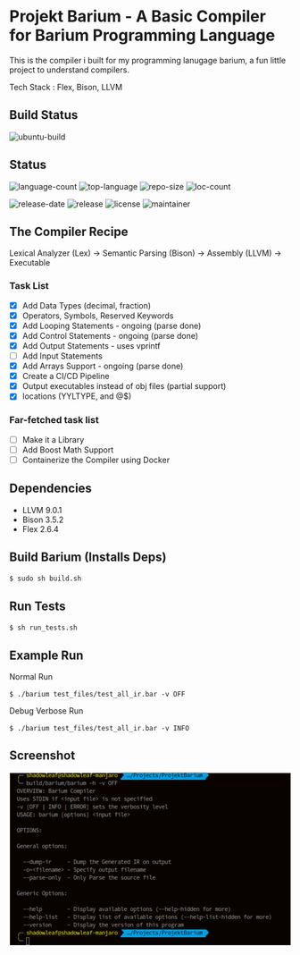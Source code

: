 # Projekt Barium - A Basic Compiler for Barium Programming Language

This is the compiler i built for my programming lanugage barium, a fun little project to understand compilers.

Tech Stack : Flex, Bison, LLVM

## Build Status

![ubuntu-build](https://github.com/satyajitghana/ProjektBarium/workflows/ubuntu-build/badge.svg)

## Status

![language-count](https://img.shields.io/github/languages/count/satyajitghana/ProjektBarium)
![top-language](https://img.shields.io/github/languages/top/satyajitghana/ProjektBarium)
![repo-size](https://img.shields.io/github/repo-size/satyajitghana/ProjektBarium)
![loc-count](https://sloc.xyz/github/satyajitghana/ProjektBarium)

![release-date](https://img.shields.io/github/release-date-pre/satyajitghana/ProjektBarium)
![release](https://img.shields.io/github/v/release/satyajitghana/ProjektBarium?include_prereleases)
![license](https://img.shields.io/github/license/satyajitghana/ProjektBarium)
![maintainer](https://img.shields.io/badge/maintainer-shadowleaf-blue)

## The Compiler Recipe

Lexical Analyzer (Lex) -> Semantic Parsing (Bison) -> Assembly (LLVM) -> Executable


### Task List

- [X] Add Data Types (decimal, fraction)
- [X] Operators, Symbols, Reserved Keywords
- [X] Add Looping Statements - ongoing (parse done)
- [X] Add Control Statements - ongoing (parse done)
- [X] Add Output Statements - uses vprintf
- [ ] Add Input Statements
- [X] Add Arrays Support - ongoing (parse done)
- [X] Create a CI/CD Pipeline
- [X] Output executables instead of obj files (partial support)
- [X] locations (YYLTYPE, and @$)

### Far-fetched task list

- [ ] Make it a Library
- [ ] Add Boost Math Support
- [ ] Containerize the Compiler using Docker

## Dependencies

- LLVM    9.0.1
- Bison   3.5.2
- Flex    2.6.4

## Build Barium (Installs Deps)

```shell
$ sudo sh build.sh
```

## Run Tests

```shell
$ sh run_tests.sh
```

## Example Run

Normal Run

```shell
$ ./barium test_files/test_all_ir.bar -v OFF
```

Debug Verbose Run

```shell
$ ./barium test_files/test_all_ir.bar -v INFO
```

## Screenshot

![help](screenshots/help.png)
